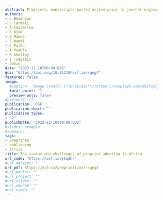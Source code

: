 ```yaml
---
abstract: Preprints, manuscripts posted online prior to journal-organized peer-review, are an alternative to the traditional, slow, expensive, and inequitable journal publication system. They enable earlier sharing of research outcomes and can even be used to obtain early feedback on work in progress. We aim to identify such alternative uses of preprints, including works-in-progress that are deposited and updated as preprints (iterative preprints). We rely first on a computational approach to identify alternative preprints that we then qualitatively assess. We aim to communicate our approach and results to the community as an iterative preprint itself. In this version, we present our computational approach and initial exploratory results as we seek feedback on our methodology.
authors:
- L Besancon
- S Carmali
- A Castelloe
- R Dine
- D Manna
- S Nandi
- J Polka
- I Puebla
- R Shelley
- I Tsagakis
- admin
date: "2023-11-18T00:00:00Z"
doi: "https://doi.org/10.31219/osf.io/sqeg4"
featured: false
image:
  #caption: 'Image credit: [**Unsplash**](https://unsplash.com/photos/jdD8gXaTZsc)'
  focal_point: ""
  preview_only: false
#projects: []
publication: 'OSF'
publication_short: ""
publication_types:
- "2"
publishDate: "2023-11-18T00:00:00Z"
#slides: example
#summary: 
tags:
- preprints
- publishing
- Africa
title: The status and challenges of preprint adoption in Africa
url_code: "https://osf.io/ykqdh/"
#url_dataset: ""
url_pdf: https://osf.io/preprints/osf/sqeg4
#url_poster: ""
#url_project: ""
#url_slides: ""
#url_source: ""
#url_video: ""
---
```



